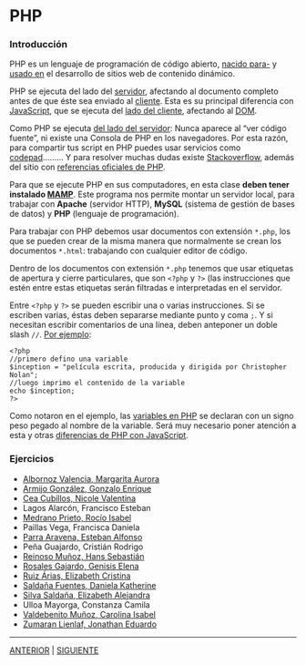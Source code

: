 # PHP

### Introducción

PHP es un lenguaje de programación de código abierto, [nacido para-](http://php.net/manual/es/history.php.php) y [usado en](http://spectrum.ieee.org/computing/software/the-2016-top-programming-languages) el desarrollo de sitios web de contenido dinámico. 

PHP se ejecuta del lado del [servidor](https://es.wikipedia.org/wiki/Servidor), afectando al documento completo antes de que éste sea enviado al [cliente](https://es.wikipedia.org/wiki/Cliente_(inform%C3%A1tica)). Esta es su principal diferencia con [JavaScript](https://developer.mozilla.org/es/docs/Web/JavaScript/Una_re-introducci%C3%B3n_a_JavaScript#Información_general), que se ejecuta del [lado del cliente](https://es.wikipedia.org/wiki/Lado_del_cliente), afectando al [DOM](https://developer.mozilla.org/es/docs/Referencia_DOM_de_Gecko/Introducci%C3%B3n#DOM_y_JavaScript).

Como PHP se ejecuta [del lado del servidor](https://es.wikipedia.org/wiki/Script_del_lado_del_servidor): Nunca aparece al “ver código fuente”, ni existe una Consola de PHP en los navegadores. Por esta razón, para compartir tus script en PHP puedes usar servicios como [codepad](http://codepad.org/)……… Y para resolver muchas dudas existe [Stackoverflow](http://stackoverflow.com/questions/tagged/php), además del sitio con [referencias oficiales de PHP](http://php.net/manual/es/langref.php).

Para que se ejecute PHP en sus computadores, en esta clase **deben tener instalado [MAMP](https://www.mamp.info/en/)**. Este programa nos permite montar un servidor local, para trabajar con **Apache** (servidor HTTP), **MySQL** (sistema de gestión de bases de datos) y **PHP** (lenguaje de programación).

Para trabajar con PHP debemos usar documentos con extensión `*.php`, los que se pueden crear de la misma manera que normalmente se crean los documentos `*.html`: trabajando con cualquier editor de código.

Dentro de los documentos con extensión `*.php` tenemos que usar etiquetas de apertura y cierre particulares, que son `<?php` y `?>` (las instrucciones que estén entre estas etiquetas serán filtradas e interpretadas en el servidor.

Entre `<?php` y `?>` se pueden escribir una o varias instrucciones. Si se escriben varias, éstas deben separarse mediante punto y coma `;`. Y si necesitan escribir comentarios de una línea, deben anteponer un doble slash `//`. [Por ejemplo](http://codepad.org/ZZXEWJXK): 

```
<?php 
//primero defino una variable
$inception = "película escrita, producida y dirigida por Christopher Nolan";
//luego imprimo el contenido de la variable
echo $inception;
?>
```

Como notaron en el ejemplo, las [variables en PHP](http://php.net/manual/es/language.variables.basics.php) se declaran con un signo peso pegado al nombre de la variable. Será muy necesario poner atención a esta y otras [diferencias de PHP con JavaScript](http://profesor.faco.cl/diferencias.php).

### Ejercicios

- [Albornoz Valencia, Margarita Aurora](http://profesor.faco.cl/dgp602/04-08/m-albornoz/)
- [Armijo González, Gonzalo Enrique](http://profesor.faco.cl/dgp602/04-08/geag77/)
- [Cea Cubillos, Nicole Valentina](http://profesor.faco.cl/dgp602/04-08/nicolevalentina/)
- Lagos Alarcón, Francisco Esteban
- [Medrano Prieto, Rocío Isabel](http://profesor.faco.cl/dgp602/04-08/rociormp/)
- Paillas Vega, Francisca Daniela
- [Parra Aravena, Esteban Alfonso](http://profesor.faco.cl/dgp602/04-08/eparraaravena/)
- Peña Guajardo, Cristián Rodrigo
- [Reinoso Muñoz, Hans Sebastián](http://profesor.faco.cl/dgp602/04-08/reinoreinoso/)
- [Rosales Gajardo, Genisis Elena](http://profesor.faco.cl/dgp602/04-08/geniriot/)
- [Ruiz Árias, Elizabeth Cristina](http://profesor.faco.cl/dgp602/04-08/elizabeth-ruiz/)
- [Saldaña Fuentes, Daniela Katherine](http://profesor.faco.cl/dgp602/04-08/danisf15/)
- [Silva Saldaña, Elizabeth Alejandra](http://profesor.faco.cl/dgp602/04-08/taurina/)
- Ulloa Mayorga, Constanza Camila
- [Valdebenito Muñoz, Carolina Isabel](http://profesor.faco.cl/dgp602/04-08/carovaldebenito/)
- [Zumaran Lienlaf, Jonathan Eduardo](http://profesor.faco.cl/dgp602/04-08/jzumaranl/)

-------

[ANTERIOR](https://github.com/profesorfaco/dgp602-1-2017-07) | [SIGUIENTE](https://github.com/profesorfaco/dgp602-1-2017-09)
